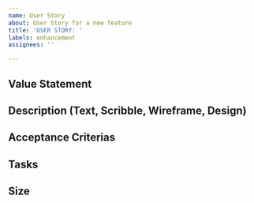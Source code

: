 ```yaml
---
name: User Story
about: User Story for a new feature
title: 'USER STORY: '
labels: enhancement
assignees: ''

---
```


## Value Statement

## Description (Text, Scribble, Wireframe, Design)

## Acceptance Criterias

## Tasks

## Size
